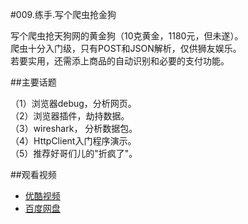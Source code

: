 #009.练手.写个爬虫抢金狗

写个爬虫抢天狗网的黄金狗（10克黄金，1180元，但未遂）。  
爬虫十分入门级，只有POST和JSON解析，仅供狮友娱乐。  
若要实用，还需添上商品的自动识别和必要的支付功能。

##主要话题

（1）浏览器debug，分析网页。  
（2）浏览器插件，劫持数据。   
（3）wireshark， 分析数据包。  
（4）HttpClient入门程序演示。  
（5）推荐好哥们儿的"折疯了"。  

##观看视频

  * [优酷视频](http://v.youku.com/v_show/id_XODI0ODA4NDIw.html)  
  * [百度网盘](http://pan.baidu.com/share/link?shareid=4181410589&uk=1380913564&fid=584962577855428)
